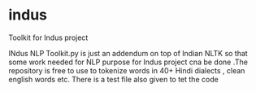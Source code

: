 # indus
Toolkit for Indus project

INdus NLP Toolkit.py is just an addendum on top of Indian NLTK so that some work needed for NLP purpose for Indus project cna be done .The repository is free to use to tokenize words in 40+ Hindi dialects , clean english words etc. 
There is a test file also given to tet the code 
